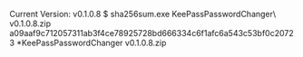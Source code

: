 Current Version:		v0.1.0.8
$ sha256sum.exe KeePassPasswordChanger\ v0.1.0.8.zip
a09aaf9c712057311ab3f4ce78925728bd666334c6f1afc6a543c53bf0c20723 *KeePassPasswordChanger v0.1.0.8.zip
